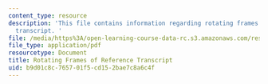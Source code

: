 ```yaml
---
content_type: resource
description: 'This file contains information regarding rotating frames of reference
  transcript. '
file: /media/https%3A/open-learning-course-data-rc.s3.amazonaws.com/res-tll-004-stem-concept-videos-fall-2013/b9d01c8c765701f5cd152bae7c8a6c4f_MITRES_TLL-004F13_RotFraR.pdf
file_type: application/pdf
resourcetype: Document
title: Rotating Frames of Reference Transcript
uid: b9d01c8c-7657-01f5-cd15-2bae7c8a6c4f
---
```

